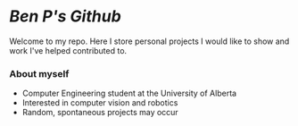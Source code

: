 # _Ben P's Github_
Welcome to my repo. Here I store personal projects I would like to show and work I've helped contributed to.


### About myself
- Computer Engineering student at the University of Alberta
- Interested in computer vision and robotics
- Random, spontaneous projects may occur
